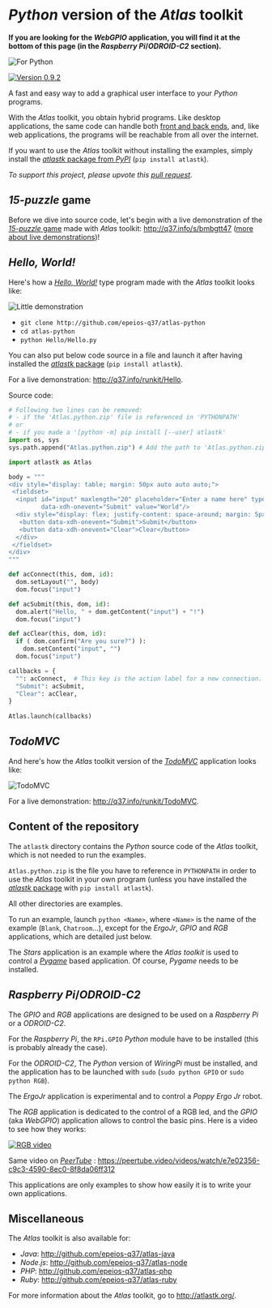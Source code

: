 # *Python* version of the *Atlas* toolkit

**If you are looking for the *WebGPIO* application, you will find it at the bottom of this page (in the *Raspberry Pi*/*ODROID-C2* section).**

![For Python](http://q37.info/download/assets/Python.png "Python logo")

[![Version 0.9.2](https://img.shields.io/static/v1.svg?&color=90b4ed&label=Version&message=0.9.2)](http://q37.info/s/gei0veus)

A fast and easy way to add a graphical user interface to your *Python* programs.

With the *Atlas* toolkit, you obtain hybrid programs. Like desktop applications, the same code can handle both [front and back ends](http://q37.info/s/px7hhztd), and, like web applications, the programs will be reachable from all over the internet.

If you want to use the *Atlas* toolkit without installing the examples, simply install the [*atlastk* package from *PyPI*](http://q37.info/s/9srmskcm) (`pip install atlastk`).

*To support this project, please upvote this [pull request](https://github.com/vinta/awesome-python/pull/1272).*

## *15-puzzle* game

Before we dive into source code, let's begin with a live demonstration of the [*15-puzzle* game](http://q37.info/s/jn9zg3bn) made with *Atlas* toolkit: <http://q37.info/s/bmbgtt47> ([more about live demonstrations](http://q37.info/s/zgvcwv7j))!

## *Hello, World!*

Here's how a [*Hello, World!*](https://en.wikipedia.org/wiki/%22Hello,_World!%22_program) type program made with the *Atlas* toolkit looks like:

![Little demonstration](http://q37.info/download/assets/Hello.gif "A basic example")

- `git clone http://github.com/epeios-q37/atlas-python`
- `cd atlas-python`
- `python Hello/Hello.py`

You can also put below code source in a file and launch it after having installed the [*atlastk* package](http://q37.info/s/9srmskcm) (`pip install atlastk`).

For a live demonstration: <http://q37.info/runkit/Hello>.

Source code:

```python
# Following two lines can be removed:
# - if the 'Atlas.python.zip' file is referenced in 'PYTHONPATH'
# or
# - if you made a '[python -m] pip install [--user] atlastk'
import os, sys
sys.path.append("Atlas.python.zip") # Add the path to 'Atlas.python.zip' if needed.

import atlastk as Atlas

body = """
<div style="display: table; margin: 50px auto auto auto;">
 <fieldset>
  <input id="input" maxlength="20" placeholder="Enter a name here" type="text"
         data-xdh-onevent="Submit" value="World"/>
  <div style="display: flex; justify-content: space-around; margin: 5px auto auto auto;">
   <button data-xdh-onevent="Submit">Submit</button>
   <button data-xdh-onevent="Clear">Clear</button>
  </div>
 </fieldset>
</div>
"""

def acConnect(this, dom, id):
  dom.setLayout("", body)
  dom.focus("input")

def acSubmit(this, dom, id):
  dom.alert("Hello, " + dom.getContent("input") + "!")
  dom.focus("input")

def acClear(this, dom, id):
  if ( dom.confirm("Are you sure?") ):
    dom.setContent("input", "")
  dom.focus("input")

callbacks = {
  "": acConnect,  # This key is the action label for a new connection.
  "Submit": acSubmit,
  "Clear": acClear,
}
  
Atlas.launch(callbacks)
```

## *TodoMVC*

And here's how the *Atlas* toolkit version of the [*TodoMVC*](http://todomvc.com/) application looks like:

![TodoMVC](http://q37.info/download/TodoMVC.gif "The TodoMVC application made with the Atlas toolkit")

For a live demonstration: <http://q37.info/runkit/TodoMVC>.

## Content of the repository

The `atlastk` directory contains the *Python* source code of the *Atlas* toolkit, which is not needed to run the examples.

`Atlas.python.zip` is the file you have to reference in `PYTHONPATH` in order to use the *Atlas* toolkit in your own program (unless you have installed the [*atlastk* package](http://q37.info/s/9srmskcm) with `pip install atlastk`).

All other directories are examples.

To run an example, launch `python <Name>`, where `<Name>` is the name of the example (`Blank`, `Chatroom`…), except for the *ErgoJr*, *GPIO* and *RGB* applications, which are detailed just below.

The *Stars* application is an example where the *Atlas* *toolkit* is used to control a [*Pygame*](https://en.wikipedia.org/wiki/Pygame) based application. Of course, *Pygame* needs to be installed.

## *Raspberry Pi*/*ODROID-C2*

The *GPIO* and *RGB* applications are designed to be used on a *Raspberry Pi* or a *ODROID-C2*.

For the *Raspberry Pi*, the `RPi.GPIO` *Python* module have to be installed (this is probably already the case).

For the *ODROID-C2*, The *Python* version of *WiringPi* must be installed, and the application has to be launched with `sudo` (`sudo python GPIO` or `sudo python RGB`).

The *ErgoJr* application is experimental and to control a *Poppy* *Ergo Jr* robot.

The *RGB* application is dedicated to the control of a RGB led, and the *GPIO* (aka *WebGPIO*) application allows to control the basic pins. Here is a video to see how they works:

[![RGB video](https://img.youtube.com/vi/C4p2iX6gc-Q/0.jpg)](https://www.youtube.com/watch?v=C4p2iX6gc-Q)

Same video on [*PeerTube*](https://en.wikipedia.org/wiki/PeerTube) : <https://peertube.video/videos/watch/e7e02356-c9c3-4590-8ec0-8f8da06ff312>

This applications are only examples to show how easily it is to write your own applications.

## Miscellaneous

The *Atlas* toolkit is also available for:

- *Java*: <http://github.com/epeios-q37/atlas-java>
- *Node.js*: <http://github.com/epeios-q37/atlas-node>
- *PHP*: <http://github.com/epeios-q37/atlas-php>
- *Ruby*: <http://github.com/epeios-q37/atlas-ruby>

For more information about the *Atlas* toolkit, go to <http://atlastk.org/>.
